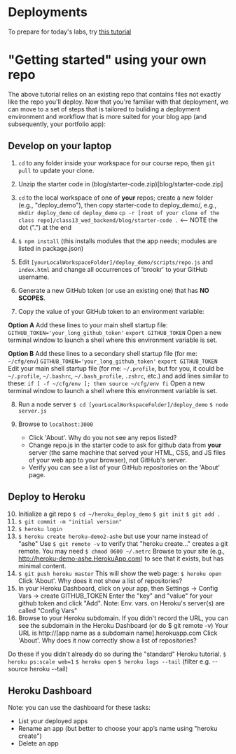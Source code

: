 # Deployments
To prepare for today's labs, try [this tutorial](https://devcenter.heroku.com/articles/getting-started-with-nodejs#deploy-the-app)

# "Getting started" using your own repo

The above tutorial relies on an existing repo that contains files not exactly like the repo you'll deploy. Now that you're familiar with that deployment, we can move to a set of steps that is tailored to buliding a deployment environment and workflow that is more suited for your blog app (and subsequently, your portfolio app):

## Develop on your laptop
1. `cd` to any folder inside your workspace for our course repo, then `git pull` to update your clone.
2. Unzip the starter code in (blog/starter-code.zip)[blog/starter-code.zip]
3. `cd` to the local workspace of one of **your** repos; create a new folder (e.g., "deploy_demo"), then copy starter-code to deploy_demo/, e.g.,
   `mkdir deploy_demo`
   `cd deploy_demo`
   `cp -r [root of your clone of the class repo]/class13_wed_backend/blog/starter-code .` <-- NOTE the dot (".") at the end
4. `$ npm install` (this installs modules that the app needs; modules are listed in package.json)
5. Edit `[yourLocalWorkspaceFolder]/deploy_demo/scripts/repo.js` and `index.html` and change all occurrences of 'brookr' to your GitHub username.

6. Generate a new GitHub token (or use an existing one) that has **NO SCOPES**.

7. Copy the value of your GitHub token to an environment variable:

  **Option A**
  Add these lines to your main shell startup file:
    `GITHUB_TOKEN='your_long_github_token'`
    `export GITHUB_TOKEN`
  Open a new terminal window to launch a shell where this environment variable is set.

  **Option B**
  Add these lines to a secondary shell startup file (for me: `~/cfg/env`)
    `GITHUB_TOKEN='your_long_github_token'`
    `export GITHUB_TOKEN`
  Edit your main shell startup file (for me: `~/.profile`, but for you, it could be `~/.profile`, `~/.bashrc`, `~/.bash_profile`, `.zshrc`, etc.)
  and add lines similar to these:
    `if [ -f ~/cfg/env ]; then
      source ~/cfg/env
    fi`
  Open a new terminal window to launch a shell where this environment variable is set.

8. Run a node server
   `$ cd [yourLocalWorkspaceFolder]/deploy_demo`
   `$ node server.js`

9. Browse to `localhost:3000`
   - Click 'About'. Why do you not see any repos listed?
   - Change repo.js in the starter code to ask for github data from **your** server (the same machine that served your HTML, CSS, and JS files of your web app to your browser), not GitHub's server.
   - Verify you can see a list of your GitHub repositories on the 'About' page.

## Deploy to Heroku

10. Initialize a git repo
   `$ cd ~/heroku_deploy_demo`
   `$ git init`
   `$ git add .`
11. `$ git commit -m "initial version"`
12. `$ heroku login`
13. `$ heroku create heroku-demo2-ashe` but use your name instead of "ashe"
    Use `$ git remote -v` to verify that "heroku create..." creates a git remote.
    You may need `$ chmod 0600 ~/.netrc`
    Browse to your site (e.g., http://heroku-demo-ashe.HerokuApp.com) to see that it exists, but has minimal content.
14. `$ git push heroku master`
    This will show the web page: `$ heroku open`
    Click 'About'. Why does it not show a list of repositories?
15. In your Heroku Dashboard, click on your app, then
      Settings -> Config Vars -> create GITHUB_TOKEN
    Enter the "key" and "value" for your github token and click "Add".
    Note: Env. vars. on Heroku's server(s) are called "Config Vars"
16. Browse to your Heroku subdomain. If you didn't record the URL, you can see the subdomain in the Heroku Dashboard (or do $ git remote -v)
    Your URL is http://[app name as a subdomain name].herokuapp.com
    Click 'About'. Why does it now correctly show a list of repositories?

Do these if you didn't already do so during the "standard" Heroku tutorial.
  `$ heroku ps:scale web=1`
  `$ heroku open`
  `$ heroku logs --tail`  (filter e.g. --source heroku --tail)

## Heroku Dashboard
Note: you can use the dashboard for these tasks:
- List your deployed apps
- Rename an app (but better to choose your app’s name using "heroku create")
- Delete an app
